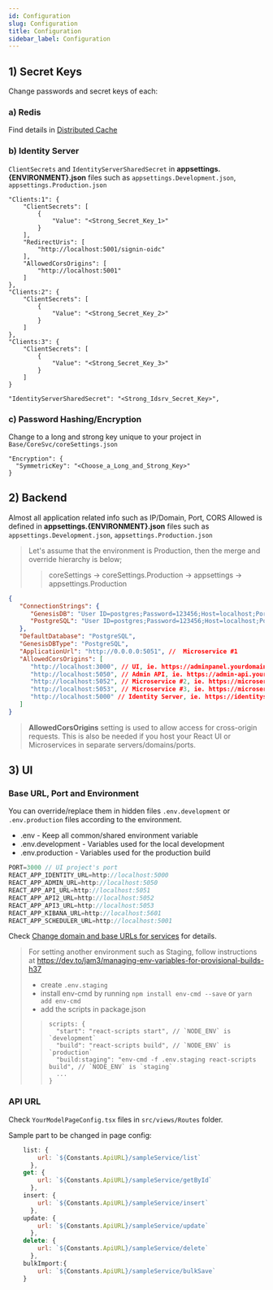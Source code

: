 ```yaml
---
id: Configuration
slug: Configuration
title: Configuration
sidebar_label: Configuration
---
```

## 1) Secret Keys

Change passwords and secret keys of each:

### a) Redis

Find details in [Distributed Cache](Distributed_Cache.md)

### b) Identity Server

`ClientSecrets` and `IdentityServerSharedSecret` in **appsettings.{ENVIRONMENT}.json** files such as `appsettings.Development.json`, `appsettings.Production.json`

```
"Clients:1": {
    "ClientSecrets": [
        {
            "Value": "<Strong_Secret_Key_1>"
        }
    ],
    "RedirectUris": [
        "http://localhost:5001/signin-oidc"
    ],
    "AllowedCorsOrigins": [
        "http://localhost:5001"
    ]
},
"Clients:2": {
    "ClientSecrets": [
        {
            "Value": "<Strong_Secret_Key_2>"
        }
    ]
},
"Clients:3": {
    "ClientSecrets": [
        {
            "Value": "<Strong_Secret_Key_3>"
        }
    ]
}
```

```
"IdentityServerSharedSecret": "<Strong_Idsrv_Secret_Key>",
```

### c) Password Hashing/Encryption

Change to a long and strong key unique to your project in `Base/CoreSvc/coreSettings.json`

```
"Encryption": {
  "SymmetricKey": "<Choose_a_Long_and_Strong_Key>"
}
```

## 2) Backend

Almost all application related info such as IP/Domain, Port, CORS Allowed is defined in **appsettings.{ENVIRONMENT}.json** files such as `appsettings.Development.json`, `appsettings.Production.json`

> Let's assume that the environment is Production, then the merge and override hierarchy is below;
>> coreSettings -> coreSettings.Production -> appsettings -> appsettings.Production

```json
{
   "ConnectionStrings": {
      "GenesisDB": "User ID=postgres;Password=123456;Host=localhost;Port=5432;Database=GENESIS_DB;",
      "PostgreSQL": "User ID=postgres;Password=123456;Host=localhost;Port=5432;Database=YOUR_DB;"
   },
   "DefaultDatabase": "PostgreSQL",
   "GenesisDBType": "PostgreSQL",
   "ApplicationUrl": "http://0.0.0.0:5051", //  Microservice #1
   "AllowedCorsOrigins": [
      "http://localhost:3000", // UI, ie. https://adminpanel.yourdomain.com
      "http://localhost:5050", // Admin API, ie. https://admin-api.yourdomain.com
      "http://localhost:5052", // Microservice #2, ie. https://microservice2-api.yourdomain.com
      "http://localhost:5053", // Microservice #3, ie. https://microservice3-api.yourdomain.com
      "http://localhost:5000" // Identity Server, ie. https://identityserver.yourdomain.com
   ]
}
```

> **AllowedCorsOrigins** setting is used to allow access for cross-origin requests. This is also be needed if you host your React UI or Microservices in separate servers/domains/ports.

## 3) UI

### Base URL, Port and Environment

You can override/replace them in hidden files `.env.development` or `.env.production` files according to the environment.
- .env - Keep all common/shared environment variable
- .env.development - Variables used for the local development
- .env.production - Variables used for the production build

```js
PORT=3000 // UI project's port
REACT_APP_IDENTITY_URL=http://localhost:5000
REACT_APP_ADMIN_URL=http://localhost:5050
REACT_APP_API_URL=http://localhost:5051
REACT_APP_API2_URL=http://localhost:5052
REACT_APP_API3_URL=http://localhost:5053
REACT_APP_KIBANA_URL=http://localhost:5601
REACT_APP_SCHEDULER_URL=http://localhost:5001
```

Check [Change domain and base URLs for services](FAQ/FAQ_About_UI.md#domains-and-base-urls-for-services) for details.

> For setting another environment such as Staging, follow instructions at https://dev.to/jam3/managing-env-variables-for-provisional-builds-h37
> - create `.env.staging`
> - install env-cmd by running `npm install env-cmd --save` or `yarn add env-cmd`
> - add the scripts in package.json
>>
>> ```
>> scripts: {
>>   "start": "react-scripts start", // `NODE_ENV` is `development`
>>   "build": "react-scripts build", // `NODE_ENV` is `production`
>>   "build:staging": "env-cmd -f .env.staging react-scripts build", // `NODE_ENV` is `staging`
>>   ...
>> }
>> ```

### API URL

Check `YourModelPageConfig.tsx` files in `src/views/Routes` folder.

Sample part to be changed in page config:

```js
	list: {
        url: `${Constants.ApiURL}/sampleService/list`
      },
    get: {
        url: `${Constants.ApiURL}/sampleService/getById`
      },
    insert: {
        url: `${Constants.ApiURL}/sampleService/insert`
      },
    update: {
        url: `${Constants.ApiURL}/sampleService/update`
      },
    delete: {
        url: `${Constants.ApiURL}/sampleService/delete`
      },
	bulkImport:{
		url: `${Constants.ApiURL}/sampleService/bulkSave`
	}
```
